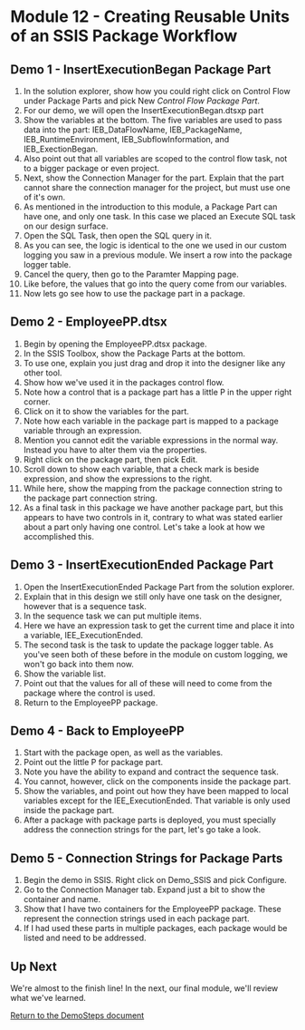 ﻿# Module 12 - Creating Reusable Units of an SSIS Package Workflow

## Demo 1 - InsertExecutionBegan Package Part

1. In the solution explorer, show how you could right click on Control Flow under Package Parts and pick New _Control Flow Package Part_.
2. For our demo, we will open the InsertExecutionBegan.dtsxp part
3. Show the variables at the bottom. The five variables are used to pass data into the part: IEB_DataFlowName, IEB_PackageName, IEB_RuntimeEnvironment, IEB_SubflowInformation, and IEB_ExectionBegan.
4. Also point out that all variables are scoped to the control flow task, not to a bigger package or even project.
5. Next, show the Connection Manager for the part. Explain that the part cannot share the connection manager for the project, but must use one of it's own.
6. As mentioned in the introduction to this module, a Package Part can have one, and only one task. In this case we placed an Execute SQL task on our design surface.
7. Open the SQL Task, then open the SQL query in it.
8. As you can see, the logic is identical to the one we used in our custom logging you saw in a previous module. We insert a row into the package logger table.
9. Cancel the query, then go to the Paramter Mapping page.
10. Like before, the values that go into the query come from our variables.
11. Now lets go see how to use the package part in a package.

## Demo 2 - EmployeePP.dtsx

1. Begin by opening the EmployeePP.dtsx package.
2. In the SSIS Toolbox, show the Package Parts at the bottom.
3. To use one, explain you just drag and drop it into the designer like any other tool.
4. Show how we've used it in the packages control flow.
5. Note how a control that is a package part has a little P in the upper right corner.
6. Click on it to show the variables for the part.
7. Note how each variable in the package part is mapped to a package variable through an expression.
8. Mention you cannot edit the variable expressions in the normal way. Instead you have to alter them via the properties. 
9. Right click on the package part, then pick Edit.
10. Scroll down to show each variable, that a check mark is beside expression, and show the expressions to the right.
11. While here, show the mapping from the package connection string to the package part connection string.
12. As a final task in this package we have another package part, but this appears to have two controls in it, contrary to what was stated earlier about a part only having one control. Let's take a look at how we accomplished this.

## Demo 3 - InsertExecutionEnded Package Part

1. Open the InsertExecutionEnded Package Part from the solution explorer.
2. Explain that in this design we still only have one task on the designer, however that is a sequence task.
3. In the sequence task we can put multiple items.
4. Here we have an expression task to get the current time and place it into a variable, IEE_ExecutionEnded.
5. The second task is the task to update the package logger table. As you've seen both of these before in the module on custom logging, we won't go back into them now.
6. Show the variable list.
7. Point out that the values for all of these will need to come from the package where the control is used.
8. Return to the EmployeePP package.

## Demo 4 - Back to EmployeePP

1. Start with the package open, as well as the variables.
2. Point out the little P for package part.
3. Note you have the ability to expand and contract the sequence task.
4. You cannot, however, click on the components inside the package part.
5. Show the variables, and point out how they have been mapped to local variables except for the IEE_ExecutionEnded. That variable is only used inside the package part.
6. After a package with package parts is deployed, you must specially address the connection strings for the part, let's go take a look.

## Demo 5 - Connection Strings for Package Parts

1. Begin the demo in SSIS. Right click on Demo_SSIS and pick Configure.
2. Go to the Connection Manager tab. Expand just a bit to show the container and name.
3. Show that I have two containers for the EmployeePP package. These represent the connection strings used in each package part.
4. If I had used these parts in multiple packages, each package would be listed and need to be addressed.

## Up Next

We're almost to the finish line! In the next, our final module, we'll review what we've learned.

[Return to the DemoSteps document](DemoSteps.md)
